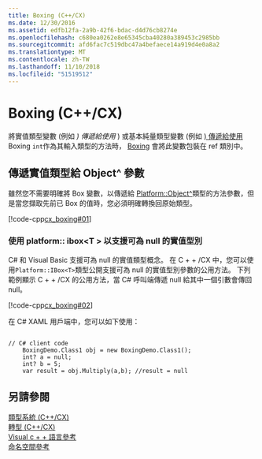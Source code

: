 ```yaml
---
title: Boxing (C++/CX)
ms.date: 12/30/2016
ms.assetid: edfb12fa-2a9b-42f6-bdac-d4d76cb8274e
ms.openlocfilehash: c680ea0262e8e65345cba40280a389453c2985bb
ms.sourcegitcommit: afd6fac7c519dbc47a4befaece14a919d4e0a8a2
ms.translationtype: MT
ms.contentlocale: zh-TW
ms.lasthandoff: 11/10/2018
ms.locfileid: "51519512"
---
```

# <a name="boxing-ccx"></a>Boxing (C++/CX)

將實值類型變數 (例如 *) 傳遞給使用* ) 或基本純量類型變數 (例如 [) 傳遞給使用](https://msdn.microsoft.com/library/windows/apps/windows.foundation.datetime.aspx)Boxing `int`作為其輸入類型的方法時， [Boxing](../cppcx/platform-object-class.md) 會將此變數包裝在 ref 類別中。

## <a name="passing-a-value-type-to-an-object-parameter"></a>傳遞實值類型給 Object^ 參數

雖然您不需要明確將 Box 變數，以傳遞給 [Platform::Object^](../cppcx/platform-object-class.md)類型的方法參數，但是當您擷取先前已 Box 的值時，您必須明確轉換回原始類型。

[!code-cpp[cx_boxing#01](../cppcx/codesnippet/CPP/cx_boxing/class1.cpp#01)]

### <a name="using-platformiboxt-to-support-nullable-value-types"></a>使用 platform:: ibox\<T > 以支援可為 null 的實值型別

C# 和 Visual Basic 支援可為 null 的實值類型概念。 在 C + + /CX 中，您可以使用`Platform::IBox<T>`類型公開支援可為 null 的實值型別參數的公用方法。 下列範例顯示 C + + /CX 的公用方法，當 C# 呼叫端傳遞 null 給其中一個引數會傳回 null。

[!code-cpp[cx_boxing#02](../cppcx/codesnippet/CPP/cx_boxing/class1.h#02)]

在 C# XAML 用戶端中，您可以如下使用：

```

// C# client code
    BoxingDemo.Class1 obj = new BoxingDemo.Class1();
    int? a = null;
    int? b = 5;
    var result = obj.Multiply(a,b); //result = null
```

## <a name="see-also"></a>另請參閱

[類型系統 (C++/CX)](../cppcx/type-system-c-cx.md)<br/>
[轉型 (C++/CX)](../cppcx/casting-c-cx.md)<br/>
[Visual c + + 語言參考](../cppcx/visual-c-language-reference-c-cx.md)<br/>
[命名空間參考](../cppcx/namespaces-reference-c-cx.md)